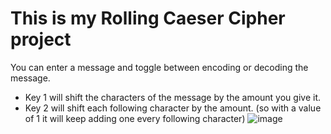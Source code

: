 # This is my Rolling Caeser Cipher project
You can enter a message and toggle between encoding or decoding the message.
- Key 1 will shift the characters of the message by the amount you give it.
- Key 2 will shift each following character by the amount. (so with a value of 1 it will keep adding one every following character)
![image](https://github.com/ellioht/ceaser-cipher/assets/130664947/eac235d0-0b97-42ef-99af-1ede02cbb69c)
